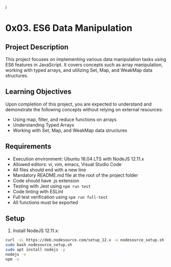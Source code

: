 i

# 0x03. ES6 Data Manipulation

## Project Description

This project focuses on implementing various data manipulation tasks using ES6 features in JavaScript. It covers concepts such as array manipulation, working with typed arrays, and utilizing Set, Map, and WeakMap data structures.

## Learning Objectives

Upon completion of this project, you are expected to understand and demonstrate the following concepts without relying on external resources:

- Using map, filter, and reduce functions on arrays
- Understanding Typed Arrays
- Working with Set, Map, and WeakMap data structures

## Requirements

- Execution environment: Ubuntu 18.04 LTS with NodeJS 12.11.x
- Allowed editors: vi, vim, emacs, Visual Studio Code
- All files should end with a new line
- Mandatory README.md file at the root of the project folder
- Code should have .js extension
- Testing with Jest using `npm run test`
- Code linting with ESLint
- Full test verification using `npm run full-test`
- All functions must be exported

## Setup

1. Install NodeJS 12.11.x:

```bash
curl -sL https://deb.nodesource.com/setup_12.x -o nodesource_setup.sh
sudo bash nodesource_setup.sh
sudo apt install nodejs -y
nodejs -v
npm -v
